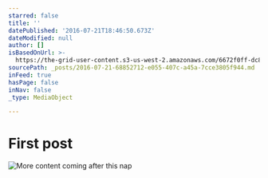 ```yaml
---
starred: false
title: ''
datePublished: '2016-07-21T18:46:50.673Z'
dateModified: null
author: []
isBasedOnUrl: >-
  https://the-grid-user-content.s3-us-west-2.amazonaws.com/6672f0ff-dc8f-4a92-8df1-fce5988bad67.jpg
sourcePath: _posts/2016-07-21-68852712-e055-407c-a45a-7cce3805f944.md
inFeed: true
hasPage: false
inNav: false
_type: MediaObject

---
```

# First post
![More content coming after this nap](https://the-grid-user-content.s3-us-west-2.amazonaws.com/6672f0ff-dc8f-4a92-8df1-fce5988bad67.jpg)